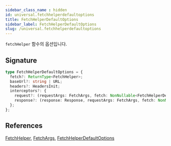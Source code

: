 ```yaml
---
sidebar_class_name : hidden
id: universal.fetchhelperdefaultoptions
title: FetchHelperDefaultOptions
sidebar_label: FetchHelperDefaultOptions
slug: /universal.fetchhelperdefaultoptions
---
```






`fetchHelper` 함수의 옵션입니다.

## Signature

```typescript
type FetchHelperDefaultOptions = {
  fetch?: ReturnType<FetchHelper>;
  baseUrl?: string | URL;
  headers?: HeadersInit;
  interceptors?: {
    request?: (requestArgs: FetchArgs, fetch: NonNullable<FetchHelperDefaultOptions['fetch']>) => Promise<FetchArgs>;
    response?: (response: Response, requestArgs: FetchArgs, fetch: NonNullable<FetchHelperDefaultOptions['fetch']>) => Promise<Response>;
  };
};
```
## References
 [FetchHelper](./universal.fetchhelper), [FetchArgs](./universal.fetchargs), [FetchHelperDefaultOptions](./universal.fetchhelperdefaultoptions)

